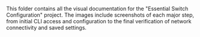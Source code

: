 This folder contains all the visual documentation for the "Essential Switch Configuration" project. The images include screenshots of each major step, from initial CLI access and configuration to the final verification of network connectivity and saved settings.
